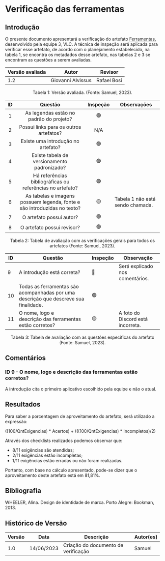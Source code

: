 # Verificação das ferramentas

## Introdução

O presente documento apresentará a verificação do artefato [Ferramentas](https://requisitos-de-software.github.io/2023.1-VLC/#/planejamento/ferramentas), desenvolvido pela equipe 3, VLC. A técnica de inspeção será aplicada para verificar esse artefato, de acordo com o planejamento estabelecido, na tabela 1, se encontra os metadados desse artefato, nas tabelas 2 e 3 se encontram as questões a serem avaliadas.

| Versão avaliada | Autor             | Revisor     |
| ---------------- | ----------------- | ----------- |
| 1.2              | Giovanni Alvissus | Rafael Bosi |

<div style="text-align: center">
<p> Tabela 1: Versão avaliada. (Fonte: Samuel, 2023). </p>
</div>

| ID |                                 Questão                                 | Inspeção | Observações                      |
| :-: | :-----------------------------------------------------------------------: | :--------: | ---------------------------------- |
| 1 |                 As legendas estão no padrão do projeto?                 |     🟢     |                                    |
| 2 |                  Possui links para os outros artefatos?                  |    N/A    |                                    |
| 3 |                   Existe uma introdução no artefato?                   |     🟢     |                                    |
| 4 |                Existe tabela de versionamento padronizado?                |     🟢     |                                    |
| 5 |      Há referências bibliográficas ou referências no artefato?      |     🟢     |                                    |
| 6 | As tabelas e imagens possuem legenda, fonte e são introduzidas no texto? |     🟡     | Tabela 1 não está sendo chamada. |
| 7 |                         O artefato possui autor?                         |     🟢     |                                    |
| 8 |                        O artefato possui revisor?                        |     🟢     |                                    |

<div style="text-align: center">
<p> Tabela 2: Tabela de avaliação com as verificações gerais para todos os artefatos (Fonte: Samuel, 2023). </p>
</div>

| ID | Questão                                                                                | Inspeção | Observação                       |
| -- | --------------------------------------------------------------------------------------- | ---------- | ---------------------------------- |
| 9  | A introdução está correta?                                                           | 🔴         | Será explicado nos comentários.  |
| 10 | Todas as ferramentas são acompanhadas por uma descrição que descreve sua finalidade. | 🟢         |                                    |
| 11 | O nome, logo e descrição das ferramentas estão corretos?                            | 🟡         | A foto do Discord está incorreta. |

<div style="text-align: center">
<p> Tabela 3: Tabela de avaliação com as questões específicas do artefato (Fonte: Samuel, 2023). </p>
</div>

## Comentários

### ID 9 - O nome, logo e descrição das ferramentas estão corretos?

A introdução cita o primeiro aplicativo escolhido pela equipe e não o atual.

## Resultados

Para saber a porcentagem de aproveitamento do artefato, será utilizado a expressão:

((100/QntExigencias) * Acertos) + (((100/QntExigencias) * Incompletos)/2)

Através dos checklists realizados podemos observar que:

- 8/11 exigências são atendidas;
- 2/11 exigências estão incompletas;
- 1/11 exigências estão erradas ou não foram realizadas.

Portanto, com base no cálculo apresentado, pode-se dizer que o aproveitamento deste artefato está em 81,81%.

## Bibliografia

WHEELER, Alina. Design de identidade de marca. Porto Alegre: Bookman, 2013.

## Histórico de Versão

| Versão | Data       | Descrição                             | Autor(es) |
| ------- | ---------- | --------------------------------------- | --------- |
| 1.0     | 14/06/2023 | Criação do documento de verificação | Samuel    |
